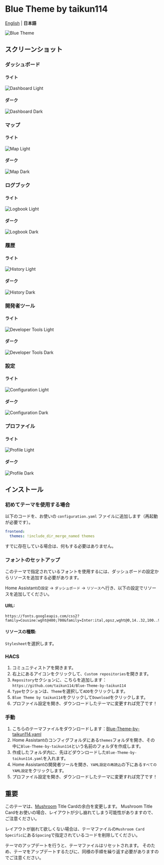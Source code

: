 # Blue Theme by taikun114
[English](https://github.com/taikun114/Blue-Theme-by-taikun114/blob/main/README.md) | **日本語**

![Blue Theme](https://raw.githubusercontent.com/taikun114/Blue-Theme-by-taikun114/main/docs/Blue%20Theme.png)

## スクリーンショット

### ダッシュボード
#### ライト
![Dashboard Light](https://raw.githubusercontent.com/taikun114/Blue-Theme-by-taikun114/main/docs/Dashboard%20Light.png)

#### ダーク
![Dashboard Dark](https://raw.githubusercontent.com/taikun114/Blue-Theme-by-taikun114/main/docs/Dashboard%20Dark.png)

### マップ

#### ライト
![Map Light](https://raw.githubusercontent.com/taikun114/Blue-Theme-by-taikun114/main/docs/Map%20Light.png)

#### ダーク
![Map Dark](https://raw.githubusercontent.com/taikun114/Blue-Theme-by-taikun114/main/docs/Map%20Dark.png)

### ログブック

#### ライト
![Logbook Light](https://raw.githubusercontent.com/taikun114/Blue-Theme-by-taikun114/main/docs/Logbook%20Light.png)

#### ダーク
![Logbook Dark](https://raw.githubusercontent.com/taikun114/Blue-Theme-by-taikun114/main/docs/Logbook%20Dark.png)

### 履歴

#### ライト
![History Light](https://raw.githubusercontent.com/taikun114/Blue-Theme-by-taikun114/main/docs/History%20Light.png)

#### ダーク
![History Dark](https://raw.githubusercontent.com/taikun114/Blue-Theme-by-taikun114/main/docs/History%20Dark.png)

### 開発者ツール

#### ライト
![Developer Tools Light](https://raw.githubusercontent.com/taikun114/Blue-Theme-by-taikun114/main/docs/Developer%20Tools%20Light.png)

#### ダーク
![Developer Tools Dark](https://raw.githubusercontent.com/taikun114/Blue-Theme-by-taikun114/main/docs/Developer%20Tools%20Dark.png)

### 設定

#### ライト
![Configuration Light](https://raw.githubusercontent.com/taikun114/Blue-Theme-by-taikun114/main/docs/Configuration%20Light.png)

#### ダーク
![Configuration Dark](https://raw.githubusercontent.com/taikun114/Blue-Theme-by-taikun114/main/docs/Configuration%20Dark.png)

### プロファイル

#### ライト
![Profile Light](https://raw.githubusercontent.com/taikun114/Blue-Theme-by-taikun114/main/docs/Profile%20Light.png)

#### ダーク
![Profile Dark](https://raw.githubusercontent.com/taikun114/Blue-Theme-by-taikun114/main/docs/Profile%20Dark.png)

## インストール

### 初めてテーマを使用する場合

以下のコードを、お使いの `configuration.yaml` ファイルに追加します（再起動が必要です）。

```yaml
frontend:
  themes: !include_dir_merge_named themes
```
すでに存在している場合は、何もする必要はありません。

### フォントのセットアップ
このテーマで指定されているフォントを使用するには、ダッシュボードの設定からリソースを追加する必要があります。

Home Assistantの`設定` -> `ダッシュボード` -> `リソース`へ行き、以下の設定でリソースを追加してください。

#### URL:
```
https://fonts.googleapis.com/css2?family=Cousine:wght@400;700&family=Inter:ital,opsz,wght@0,14..32,100..900;1,14..32,100..900&family=Noto+Sans+JP:wght@100..900
```

#### リソースの種類:
`Stylesheet`を選択します。

### HACS

1. コミュニティストアを開きます。
2. 右上にあるアイコンをクリックして、`Custom repositories`を開きます。
3. `Repository`セクションに、こちらを追加します： `https://github.com/taikun114/Blue-Theme-by-taikun114`
4. `Type`セクションは、`Theme`を選択して`ADD`をクリックします。
5. `Blue Theme by taikun114`をクリックして`Download`をクリックします。
6. プロファイル設定を開き、ダウンロードしたテーマに変更すれば完了です！

### 手動

1. こちらのテーマファイルをダウンロードします：[Blue-Theme-by-taikun114.yaml](https://raw.githubusercontent.com/taikun114/Blue-Theme-by-taikun114/main/themes/Blue-Theme-by-taikun114.yaml)
2. Home Assistantのコンフィグフォルダにある`themes`フォルダを開き、その中に`Blue-Theme-by-taikun114`という名前のフォルダを作成します。
3. 作成したフォルダ内に、先ほどダウンロードした`Blue-Theme-by-taikun114.yaml`を入れます。
4. Home Assistantの開発者ツールを開き、`YAML設定の再読込`の下にある`すべてのYAML設定`をクリックします。
5. プロファイル設定を開き、ダウンロードしたテーマに変更すれば完了です！

## 重要
このテーマは、[Mushroom](https://github.com/piitaya/lovelace-mushroom) Title Cardの余白を変更します。
Mushroom Title Cardをお使いの場合、レイアウトが少し崩れてしまう可能性がありますので、ご注意ください。

レイアウトが崩れて欲しくない場合は、テーマファイルの`Mushroom Card Specific`にある`Spacing`で指定されているコードを削除してください。

テーマのアップデートを行うと、テーマファイルはリセットされます。
そのため、テーマをアップデートするたびに、同様の手順を繰り返す必要がありますのでご注意ください。
